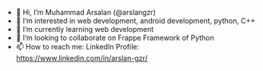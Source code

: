 - 👋 Hi, I’m Muhammad Arsalan (@arslangzr)
- 👀 I’m interested in web development, android development, python, C++
- 🌱 I’m currently learning web development
- 💞️ I’m looking to collaborate on Frappe Framework of Python
- 📫 How to reach me:
LinkedIn Profile:
https://www.linkedin.com/in/arslan-gzr/

<!---
arslangzr/arslangzr is a ✨ special ✨ repository because its `README.md` (this file) appears on your GitHub profile.
You can click the Preview link to take a look at your changes.
--->

